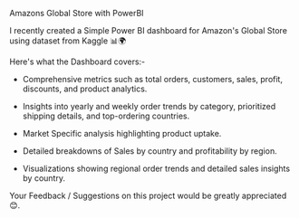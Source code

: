 Amazons Global Store with PowerBI

I recently created a Simple Power BI dashboard for Amazon's Global Store using dataset from Kaggle 📊🌍

Here's what the Dashboard covers:-

- Comprehensive metrics such as total orders, customers, sales, profit, discounts, and product analytics.

- Insights into yearly and weekly order trends by category, prioritized shipping details, and top-ordering countries.

- Market Specific analysis highlighting product uptake.

- Detailed breakdowns of Sales by country and profitability by region.

- Visualizations showing regional order trends and detailed sales insights by country.

Your Feedback / Suggestions on this project would be greatly appreciated 😊.
